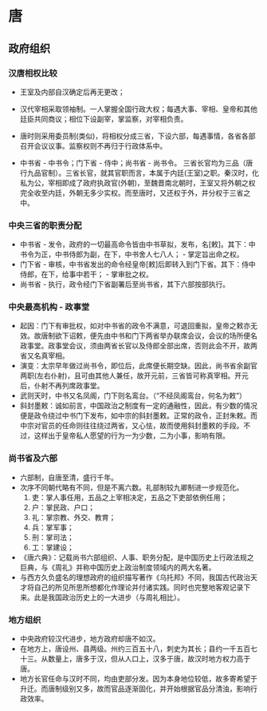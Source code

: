# 唐
## 政府组织
### 汉唐相权比较
* 王室及内部自汉确定后再无更改；

* 汉代宰相采取领袖制。一人掌握全国行政大权；每遇大事、宰相、皇帝和其他廷臣共同商议；相位下设副宰，掌监察，对宰相负责。
* 唐时则采用委员制(类似)，将相权分成三省，下设六部，每遇事情，各省各部召开会议议事。监察权则不再归于行政体系中。

* 中书省 - 中书令；门下省 - 侍中；尚书省 - 尚书令。 三省长官均为三品（唐行九品官制）。三省长官，就其官职而言，本属于内廷(王室)之职。秦汉时，化私为公，宰相即成了政府执政官(外朝)，至魏晋南北朝时，王室又将外朝之权完全收至内廷，外朝无多少实权。而至唐时，又还权于外，并分权于三省之中。

### 中央三省的职责分配
* 中书省 - 发令，政府的一切最高命令皆由中书草拟，发布，名[敕]。其下：中书令为正，中书侍郎为副，在下，中书舍人七八人； - 掌定旨出命之权。
* 门下省 - 审核，中书省发出的命令经皇帝[敕]后即转入到门下省。其下：侍中侍郎，在下，给事中若干； - 掌审批之权。
* 尚书省 - 执行，政令经门下省副署后至尚书省，其下六部按部执行。

### 中央最高机构 - 政事堂
* 起因：门下有审批权，如对中书省的政令不满意，可退回重拟，皇帝之敕亦无效。故唐制欲下诏敕，便先由中书和门下两省举办联席会议，会议的场所便名政事堂。政事堂会议，须由两省长官以及侍郎全部出席，否则此会不开，故两省又名真宰相。
* 演变：太宗早年做过尚书令，即位后，此席便长期空缺。因此，尚书省余副官两职(左右仆射)，且可由其他人兼任，故开元前，三省皆可称真宰相。开元后，仆射不再列席政事堂。
* 武则天时，中书又名凤阁，门下则名鸾台。（“不经凤阁鸾台，何名为敕”）
* 斜封墨敕：诚如前言，中国政治之制度有一定的通融性，因此，有少数的情况便是政令绕过中书门下发布，如中宗的斜封墨敕。正常的政令，正封朱敕。而中宗对官员的任命则往往绕过两省，又心怯，故而使用斜封墨敕的手段。不过，这样出于皇帝私人愿望的行为一为少数，二为小事，影响有限。

### 尚书省及六部
* 六部制，自唐至清，盛行千年。
* 次序不同朝代略有不同，但是不离六数。礼部制较九卿制进一步规范化。
    1. 吏：掌人事任用，五品之上宰相决定，五品之下吏部依例任用；
    2. 户：掌民政、户口；
    3. 礼：掌宗教、外交、教育；
    4. 兵：掌军事；
    5. 刑：掌司法；
    6. 工：掌建设；
* 《唐六典》：记载尚书六部组织、人事、职务分配，是中国历史上行政法规之巨典，与《周礼》并称中国历史上政治制度领域内的两大名著。
* 与西方久负盛名的理想政府的组织描写著作《乌托邦》不同，我国古代政治天才将自己的所见所思所想都化作理论并付诸实践。同时也完整地客观记录下来。此是我国政治历史上的一大进步（与周礼相比）。

### 地方组织
* 中央政府较汉代进步，地方政府却唐不如汉。
* 在地方上，唐设州、县两级。州约三百五十八，刺史为其长；县约一千五百七十三。从数量上，唐多于汉，但从人口上，汉多于唐，故汉时地方权力高于唐。
* 地方长官任命与汉时不同，均由吏部分发。因为本身地位较低，故多寄希望于升迁。而唐制级别又多，故而官品逐渐固化，并开始根据官品分清浊，影响行政效率。
